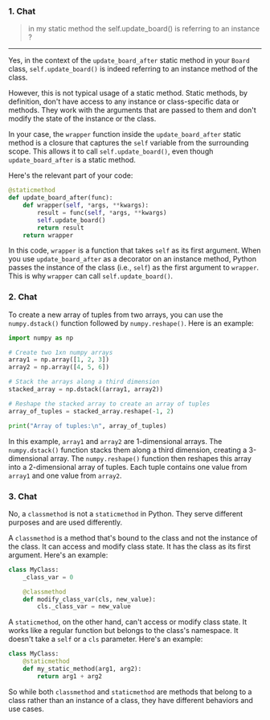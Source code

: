 ### 1. Chat 

> in my static method the self.update_board() is referring to an instance ?

---

Yes, in the context of the `update_board_after` static method in your `Board` class, `self.update_board()` is indeed referring to an instance method of the class. 

However, this is not typical usage of a static method. Static methods, by definition, don't have access to any instance or class-specific data or methods. They work with the arguments that are passed to them and don't modify the state of the instance or the class.

In your case, the `wrapper` function inside the `update_board_after` static method is a closure that captures the `self` variable from the surrounding scope. This allows it to call `self.update_board()`, even though `update_board_after` is a static method.

Here's the relevant part of your code:

```python
@staticmethod
def update_board_after(func):
    def wrapper(self, *args, **kwargs):
        result = func(self, *args, **kwargs)
        self.update_board()
        return result
    return wrapper
```

In this code, `wrapper` is a function that takes `self` as its first argument. When you use `update_board_after` as a decorator on an instance method, Python passes the instance of the class (i.e., `self`) as the first argument to `wrapper`. This is why `wrapper` can call `self.update_board()`.


### 2. Chat

To create a new array of tuples from two arrays, you can use the `numpy.dstack()` function followed by `numpy.reshape()`. Here is an example:

```python
import numpy as np

# Create two 1xn numpy arrays
array1 = np.array([1, 2, 3])
array2 = np.array([4, 5, 6])

# Stack the arrays along a third dimension
stacked_array = np.dstack((array1, array2))

# Reshape the stacked array to create an array of tuples
array_of_tuples = stacked_array.reshape(-1, 2)

print("Array of tuples:\n", array_of_tuples)
```

In this example, `array1` and `array2` are 1-dimensional arrays. The `numpy.dstack()` function stacks them along a third dimension, creating a 3-dimensional array. The `numpy.reshape()` function then reshapes this array into a 2-dimensional array of tuples. Each tuple contains one value from `array1` and one value from `array2`.

### 3. Chat

No, a `classmethod` is not a `staticmethod` in Python. They serve different purposes and are used differently.

A `classmethod` is a method that's bound to the class and not the instance of the class. It can access and modify class state. It has the class as its first argument. Here's an example:

```python
class MyClass:
    _class_var = 0

    @classmethod
    def modify_class_var(cls, new_value):
        cls._class_var = new_value
```

A `staticmethod`, on the other hand, can't access or modify class state. It works like a regular function but belongs to the class's namespace. It doesn't take a `self` or a `cls` parameter. Here's an example:

```python
class MyClass:
    @staticmethod
    def my_static_method(arg1, arg2):
        return arg1 + arg2
```

So while both `classmethod` and `staticmethod` are methods that belong to a class rather than an instance of a class, they have different behaviors and use cases.